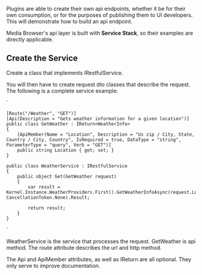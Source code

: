 Plugins are able to create their own api endpoints, whether it be for their own consumption, or for the purposes of publishing them to UI developers. This will demonstrate how to build an api endpoint.

Media Browser's api layer is built with **Service Stack**, so their examples are directly applicable.

## Create the Service
Create a class that implements IRestfulService.

You will then have to create request dto classes that describe the request. The following is a complete service example:

`


    [Route("/Weather", "GET")]
    [Api(Description = "Gets weather information for a given location")]
    public class GetWeather : IReturn<WeatherInfo>
    {
        [ApiMember(Name = "Location", Description = "Us zip / City, State, Country / City, Country", IsRequired = true, DataType = "string", ParameterType = "query", Verb = "GET")]
        public string Location { get; set; }
    }

    public class WeatherService : IRestfulService
    {
        public object Get(GetWeather request)
        {
            var result = Kernel.Instance.WeatherProviders.First().GetWeatherInfoAsync(request.Location, CancellationToken.None).Result;

            return result;
        }
    }
`

WeatherService is the service that processes the request. GetWeather is api method. The route attribute describes the url and http method.

The Api and ApiMember attributes, as well as IReturn are all optional. They only serve to improve documentation.